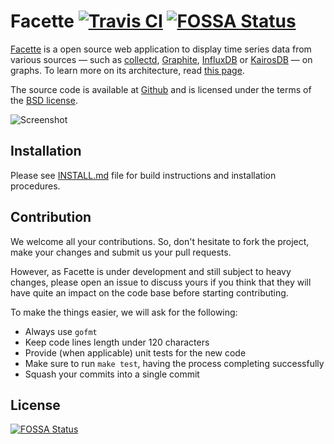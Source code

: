 Facette [![Travis CI][travis-badge]][travis-url]
[![FOSSA Status](https://app.fossa.io/api/projects/git%2Bgithub.com%2Ffacette%2Ffacette.svg?type=shield)](https://app.fossa.io/projects/git%2Bgithub.com%2Ffacette%2Ffacette?ref=badge_shield)
=======

[Facette][project-url] is a open source web application to display time
series data from various sources — such as [collectd][collectd-url],
[Graphite][graphite-url], [InfluxDB][influxdb-url] or
[KairosDB][kairosdb-url] — on graphs. To learn more on its architecture,
read [this page][project-arch].

The source code is available at [Github][project-source] and is licensed
under the terms of the [BSD license][project-license].

![Screenshot][project-sshot]

Installation
------------

Please see [INSTALL.md](INSTALL.md) file for build instructions and
installation procedures.

Contribution
------------

We welcome all your contributions. So, don't hesitate to fork the project,
make your changes and submit us your pull requests.

However, as Facette is under development and still subject to heavy changes,
please open an issue to discuss yours if you think that they will have quite
an impact on the code base before starting contributing.

To make the things easier, we will ask for the following:

* Always use `gofmt`
* Keep code lines length under 120 characters
* Provide (when applicable) unit tests for the new code
* Make sure to run `make test`, having the process completing successfully
* Squash your commits into a single commit

[collectd-url]: https://collectd.org/
[graphite-url]: https://graphite.readthedocs.org/
[influxdb-url]: https://influxdb.com/
[kairosdb-url]: https://kairosdb.github.io/
[project-arch]: https://docs.facette.io/latest/architecture/
[project-license]: https://opensource.org/licenses/BSD-3-Clause
[project-source]: https://github.com/facette/facette
[project-sshot]: https://facette.io/assets/images/sshot-view1.png
[project-url]: https://facette.io/
[travis-badge]: https://api.travis-ci.org/facette/facette.svg?branch=master
[travis-url]: https://travis-ci.org/facette/facette


## License
[![FOSSA Status](https://app.fossa.io/api/projects/git%2Bgithub.com%2Ffacette%2Ffacette.svg?type=large)](https://app.fossa.io/projects/git%2Bgithub.com%2Ffacette%2Ffacette?ref=badge_large)